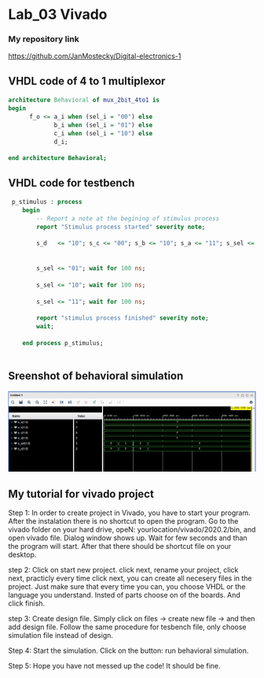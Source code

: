 # Lab_03 Vivado

### My repository link

https://github.com/JanMostecky/Digital-electronics-1

## VHDL code of 4 to 1 multiplexor

```vhdl
architecture Behavioral of mux_2bit_4to1 is
begin
      f_o <= a_i when (sel_i = "00") else 
             b_i when (sel_i = "01") else
             c_i when (sel_i = "10") else
             d_i;
    
end architecture Behavioral;
```

## VHDL code for testbench

```vhdl
 p_stimulus : process
    begin
        -- Report a note at the begining of stimulus process
        report "Stimulus process started" severity note;

        s_d   <= "10"; s_c <= "00"; s_b <= "10"; s_a <= "11"; s_sel <= "00"; wait for 100 ns;
           
               
        s_sel <= "01"; wait for 100 ns;
        
        s_sel <= "10"; wait for 100 ns;
        
        s_sel <= "11"; wait for 100 ns;
        
        report "stimulus process finished" severity note;
        wait;
        
    end process p_stimulus;
   
   ```
   
   
  ## Sreenshot of behavioral simulation
    
  ![screenshot](https://github.com/JanMostecky/Digital-electronics-1/blob/main/pictures/Lab_03_symulation.JPG)
    
## My tutorial for vivado project

Step 1: In order to create project in Vivado, you have to start your program. After the instalation there is no shortcut to open the program. Go to the vivado folder on your hard drive, opeN: yourlocation/vivado/2020.2/bin, and open vivado file. Dialog window shows up. Wait for few seconds and than the program will start. After that there should be shortcut file on your desktop. 

step 2: Click on start new project. click next, rename your project, click next, practicly every time click next, you can create all necesery files in the project. Just make sure that every time you can, you choose VHDL or the language you understand. Insted of parts choose on of the boards. And click finish. 

step 3: Create design file. Simply click on files -> create new file -> and then add design file. Follow the same procedure for tesbench file, only choose simulation file instead of design. 

Step 4: Start the simulation. Click on the button: run behavioral simulation. 

Step 5: Hope you have not messed up the code! It should be fine. 

